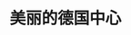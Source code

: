 ---
layout: post
category: ebay_photo
album: ebay
title: 美丽的德国中心 
message: 最后一次站在电梯上为美丽的德国中心拍摄外景了。。
smallImage: /images/ebay/12small.jpg
largeImage: /images/ebay/12large.jpg
---